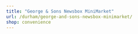 ```yaml
---
title: "George & Sons Newsbox MiniMarket"
url: /durham/george-and-sons-newsbox-minimarket/
shop: convenience
---
```

